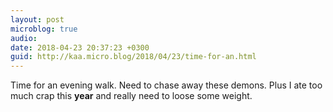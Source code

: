 ```yaml
---
layout: post
microblog: true
audio: 
date: 2018-04-23 20:37:23 +0300
guid: http://kaa.micro.blog/2018/04/23/time-for-an.html
---
```

Time for an evening walk. Need to chase away these demons. Plus I ate too much crap this **year** and really need to loose some weight.

